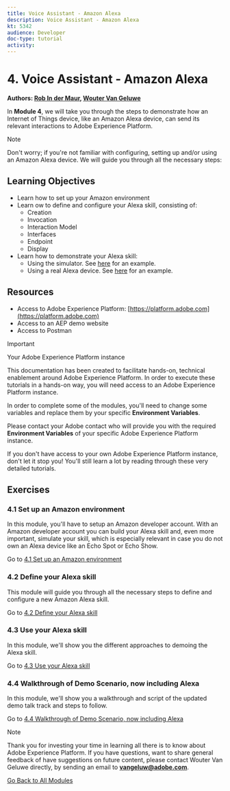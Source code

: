 ```yaml
---
title: Voice Assistant - Amazon Alexa
description: Voice Assistant - Amazon Alexa
kt: 5342
audience: Developer
doc-type: tutorial
activity: 
---
```


# 4. Voice Assistant - Amazon Alexa

**Authors: [Rob In der Maur](https://www.linkedin.com/in/ridmaur/), [Wouter Van Geluwe](https://www.linkedin.com/in/woutervangeluwe/)**

In **Module 4**, we will take you through the steps to demonstrate how an Internet of Things device, like an Amazon Alexa device, can send its relevant interactions to Adobe Experience Platform.

>[!NOTE]
>
>Don't worry; if you're not familiar with configuring, setting up and/or using an Amazon Alexa device. We will guide you through all the necessary steps:

## Learning Objectives

- Learn how to set up your Amazon environment
- Learn ow to define and configure your Alexa skill, consisting of:
  - Creation
  - Invocation
  - Interaction Model
  - Interfaces
  - Endpoint
  - Display
- Learn how to demonstrate your Alexa skill:
  - Using the simulator. See [here](https://robindermauracs.s3.eu-west-1.amazonaws.com/videos/DemoAlexaSkillSimulator.mp4) for an example.
  - Using a real Alexa device. See [here](https://robindermauracs.s3.eu-west-1.amazonaws.com/videos/DemoAlexaSkillRealDevice.mp4) for an example.

## Resources

- Access to Adobe Experience Platform: [https://platform.adobe.com](https://platform.adobe.com)
- Access to an AEP demo website
- Access to Postman

>[!IMPORTANT]
>
>Your Adobe Experience Platform instance
>
>This documentation has been created to facilitate hands-on, technical enablement around Adobe Experience Platform. In order to execute these tutorials in a hands-on way, you will need access to an Adobe Experience Platform instance.
>
>In order to complete some of the modules, you'll need to change some variables and replace them by your specific **Environment Variables**. 
>
>Please contact your Adobe contact who will provide you with the required **Environment Variables** of your specific Adobe Experience Platform instance.
>
>If you don't have access to your own Adobe Experience Platform instance, don't let it stop you! You'll still learn a lot by reading through these very detailed tutorials.

## Exercises

### 4.1 Set up an Amazon environment

In this module, you'll have to setup an Amazon developer account. With an Amazon developer account you can build your Alexa skill and, even more important, simulate your skill, which is especially relevant in case you do not own an Alexa device like an Echo Spot or Echo Show.

Go to [4.1 Set up an Amazon environment](./ex1.md)

### 4.2 Define your Alexa skill

This module will guide you through all the necessary steps to define and configure a new Amazon Alexa skill.

Go to [4.2 Define your Alexa skill](./ex2.md)

### 4.3 Use your Alexa skill

In this module, we'll show you the different approaches to demoing the Alexa skill.

Go to [4.3 Use your Alexa skill](./ex3.md)

### 4.4 Walkthrough of Demo Scenario, now including Alexa

In this module, we'll show you a walkthrough and script of the updated demo talk track and steps to follow.

Go to [4.4 Walkthrough of Demo Scenario, now including Alexa](./ex4.md)

>[!NOTE]
>
>Thank you for investing your time in learning all there is to know about Adobe Experience Platform. If you have questions, want to share general feedback of have suggestions on future content, please contact Wouter Van Geluwe directly, by sending an email to **vangeluw@adobe.com**.

[Go Back to All Modules](../../README.md)
